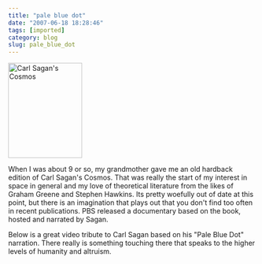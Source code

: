 ```yaml
---
title: "pale blue dot"
date: "2007-06-18 18:28:46"
tags: [imported]
category: blog
slug: pale_blue_dot
---
```


<img src="http://upload.wikimedia.org/wikipedia/en/9/91/Cosmos_book.gif" title="Carl Sagan's Cosmos" alt="Carl Sagan's Cosmos" class="flickr reflect rheight20" height="193" width="150" />

When I was about 9 or so, my grandmother gave me an old hardback edition of Carl Sagan's Cosmos. That was really the start of my interest in space in general and my love of theoretical literature from the likes of Graham Greene and Stephen Hawkins. Its pretty woefully out of date at this point, but there is an imagination that plays out that you don't find too often in recent publications. PBS released a documentary based on the book, hosted and narrated by Sagan.

Below is a great video tribute to Carl Sagan based on his "Pale Blue Dot" narration. There really is something touching there that speaks to the higher levels of humanity and altruism.

<object width="425" height="350"><param name="movie" value="http://www.youtube.com/v/2pfwY2TNehw"></param><param name="wmode" value="transparent"></param><embed src="http://www.youtube.com/v/2pfwY2TNehw" type="application/x-shockwave-flash" wmode="transparent" width="425" height="350"></embed></object>
